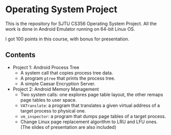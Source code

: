 # Operating System Project

This is the repository for SJTU CS356 Operating System Project. All the work is done in Android Emulator running on 64-bit Linux OS. 

I got 100 points in this course, with bonus for presentation. 

## Contents

* Project 1: Android Process Tree
  - A system call that copies process tree data.
  - A program `ptree` that prints the process tree.
  - A simple Caesar Encryption Server.
* Project 2: Android Memory Management
  - Two system calls: one explores page table layout, the other remaps page tables to user space.
  - `VATranslate`: a program that translates a given virtual address of a target process to physical one.
  - `vm_inspector`: a program that dumps page tables of a target process.
  - Change Linux page replacement algorithm to LRU and LFU ones. (The slides of presentation are also included)